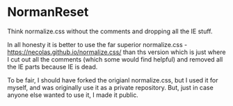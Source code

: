# NormanReset
Think normalize.css without the comments and dropping all the IE stuff.

In all honesty it is better to use the far superior normalize.css - https://necolas.github.io/normalize.css/ than ths version which is just where I cut out all the comments (which some would find helpful) and removed all the IE parts because IE is dead.

To be fair, I should have forked the origianl normalize.css, but I used it for myself, and was originally use it as a private repository. But, just in case anyone else wanted to use it, I made it public.
